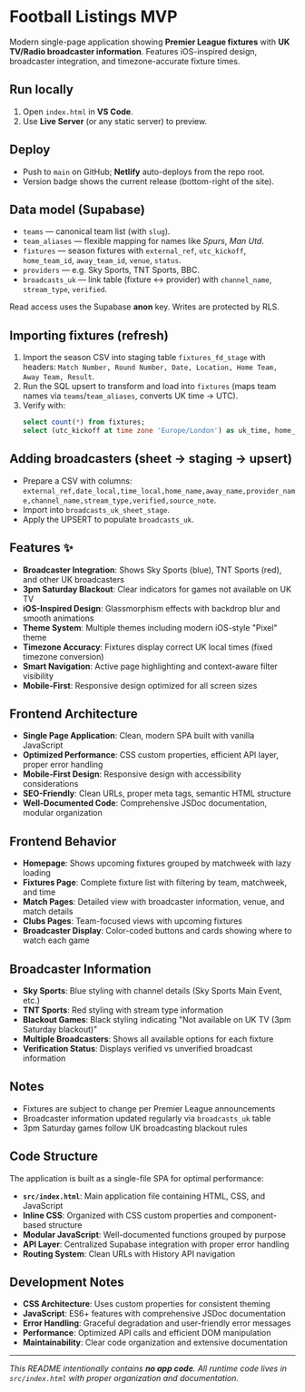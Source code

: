 # Football Listings MVP

Modern single-page application showing **Premier League fixtures** with **UK TV/Radio broadcaster information**. Features iOS-inspired design, broadcaster integration, and timezone-accurate fixture times.

## Run locally
1. Open `index.html` in **VS Code**.
2. Use **Live Server** (or any static server) to preview.

## Deploy
- Push to `main` on GitHub; **Netlify** auto-deploys from the repo root.
- Version badge shows the current release (bottom-right of the site).

## Data model (Supabase)
- `teams` — canonical team list (with `slug`).
- `team_aliases` — flexible mapping for names like *Spurs*, *Man Utd*.
- `fixtures` — season fixtures with `external_ref`, `utc_kickoff`, `home_team_id`, `away_team_id`, `venue`, `status`.
- `providers` — e.g. Sky Sports, TNT Sports, BBC.
- `broadcasts_uk` — link table (fixture ↔ provider) with `channel_name`, `stream_type`, `verified`.

Read access uses the Supabase **anon** key. Writes are protected by RLS.

## Importing fixtures (refresh)
1. Import the season CSV into staging table `fixtures_fd_stage` with headers: `Match Number, Round Number, Date, Location, Home Team, Away Team, Result`.
2. Run the SQL upsert to transform and load into `fixtures` (maps team names via `teams`/`team_aliases`, converts UK time → UTC).
3. Verify with:
   ```sql
   select count(*) from fixtures;
   select (utc_kickoff at time zone 'Europe/London') as uk_time, home_team_id, away_team_id from fixtures order by utc_kickoff asc limit 10;
   ```

## Adding broadcasters (sheet → staging → upsert)
- Prepare a CSV with columns: `external_ref,date_local,time_local,home_name,away_name,provider_name,channel_name,stream_type,verified,source_note`.
- Import into `broadcasts_uk_sheet_stage`.
- Apply the UPSERT to populate `broadcasts_uk`.

## Features ✨
- **Broadcaster Integration**: Shows Sky Sports (blue), TNT Sports (red), and other UK broadcasters
- **3pm Saturday Blackout**: Clear indicators for games not available on UK TV
- **iOS-Inspired Design**: Glassmorphism effects with backdrop blur and smooth animations  
- **Theme System**: Multiple themes including modern iOS-style "Pixel" theme
- **Timezone Accuracy**: Fixtures display correct UK local times (fixed timezone conversion)
- **Smart Navigation**: Active page highlighting and context-aware filter visibility
- **Mobile-First**: Responsive design optimized for all screen sizes

## Frontend Architecture
- **Single Page Application**: Clean, modern SPA built with vanilla JavaScript
- **Optimized Performance**: CSS custom properties, efficient API layer, proper error handling
- **Mobile-First Design**: Responsive design with accessibility considerations
- **SEO-Friendly**: Clean URLs, proper meta tags, semantic HTML structure
- **Well-Documented Code**: Comprehensive JSDoc documentation, modular organization

## Frontend Behavior
- **Homepage**: Shows upcoming fixtures grouped by matchweek with lazy loading
- **Fixtures Page**: Complete fixture list with filtering by team, matchweek, and time
- **Match Pages**: Detailed view with broadcaster information, venue, and match details  
- **Clubs Pages**: Team-focused views with upcoming fixtures
- **Broadcaster Display**: Color-coded buttons and cards showing where to watch each game

## Broadcaster Information
- **Sky Sports**: Blue styling with channel details (Sky Sports Main Event, etc.)
- **TNT Sports**: Red styling with stream type information
- **Blackout Games**: Black styling indicating "Not available on UK TV (3pm Saturday blackout)"
- **Multiple Broadcasters**: Shows all available options for each fixture
- **Verification Status**: Displays verified vs unverified broadcast information

## Notes
- Fixtures are subject to change per Premier League announcements
- Broadcaster information updated regularly via `broadcasts_uk` table
- 3pm Saturday games follow UK broadcasting blackout rules

## Code Structure
The application is built as a single-file SPA for optimal performance:

- **`src/index.html`**: Main application file containing HTML, CSS, and JavaScript
- **Inline CSS**: Organized with CSS custom properties and component-based structure
- **Modular JavaScript**: Well-documented functions grouped by purpose
- **API Layer**: Centralized Supabase integration with proper error handling
- **Routing System**: Clean URLs with History API navigation

## Development Notes
- **CSS Architecture**: Uses custom properties for consistent theming
- **JavaScript**: ES6+ features with comprehensive JSDoc documentation  
- **Error Handling**: Graceful degradation and user-friendly error messages
- **Performance**: Optimized API calls and efficient DOM manipulation
- **Maintainability**: Clear code organization and extensive documentation

---

*This README intentionally contains **no app code**. All runtime code lives in `src/index.html` with proper organization and documentation.*